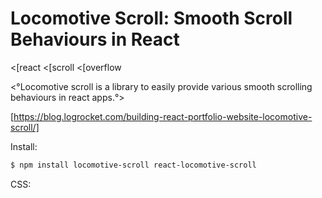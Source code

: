 # Locomotive Scroll: Smooth Scroll Behaviours in React
<[react 
<[scroll 
<[overflow

<°Locomotive scroll is a library to easily provide various smooth scrolling behaviours in react apps.°>

[https://blog.logrocket.com/building-react-portfolio-website-locomotive-scroll/]

Install:

```bash
$ npm install locomotive-scroll react-locomotive-scroll
```

CSS:

```css

```